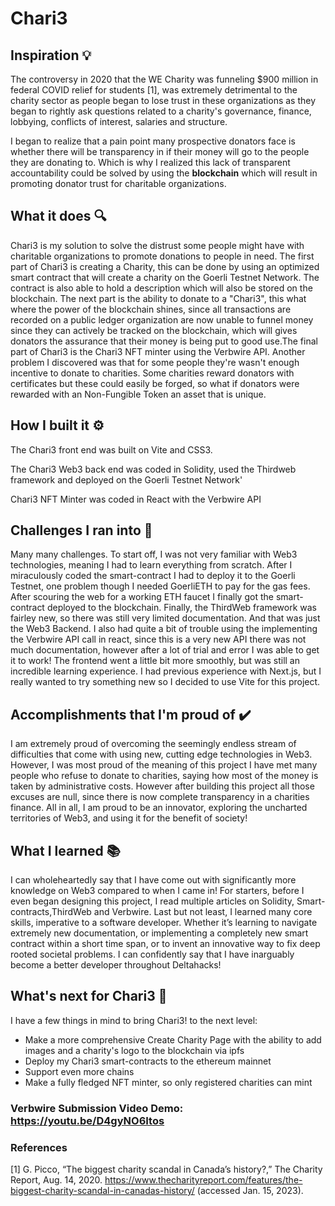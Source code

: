 # Chari3

## Inspiration 💡
The controversy in 2020 that the WE Charity was funneling $900 million in federal COVID relief for students [1], was extremely detrimental to the charity sector as people began to lose trust in these organizations as they began to rightly ask questions related to a charity's governance, finance, lobbying, conflicts of interest, salaries and structure.

I began to realize that a pain point many prospective donators face is whether there will be transparency in if their money will go to the people they are donating to. Which is why I realized this lack of transparent accountability could be solved by using the **blockchain** which will result in promoting donator trust for charitable organizations.

## What it does 🔍 

Chari3 is my solution to solve the distrust some people might have with charitable organizations to promote donations to people in need. The first part of Chari3 is creating a Charity, this can be done by using an optimized smart contract that will create a charity on the Goerli Testnet Network. The contract is also able to hold a description which will also be stored on the blockchain. The next part is the ability to donate to a "Chari3", this what where the power of the blockchain shines, since all transactions are recorded on a public ledger organization are now unable to funnel money since they can actively be tracked on the blockchain, which will gives donators the assurance that their money is being put to good use.The final part of Chari3 is the Chari3 NFT minter using the Verbwire API. Another problem I discovered was that for some people they're wasn't enough incentive to donate to charities. Some charities reward donators with certificates but these could easily be forged, so what if donators were rewarded with an Non-Fungible Token an asset that is unique. 

## How I built it ⚙️ 

The Chari3 front end was built on Vite and CSS3.

The Chari3 Web3 back end was coded in Solidity, used the Thirdweb framework and deployed on the Goerli Testnet Network'

Chari3 NFT Minter was coded in React with the Verbwire API

## Challenges I ran into 🚧 

Many many challenges. To start off, I was not very familiar with Web3 technologies, meaning I had to learn everything from scratch. After I miraculously coded the smart-contract I had to deploy it to the Goerli Testnet, one problem though I needed GoerliETH to pay for the gas fees. After scouring the web for a working ETH faucet I finally got the smart-contract deployed to the blockchain. Finally, the ThirdWeb framework was fairley new, so there was still very limited documentation. And that was just the Web3 Backend. I also had quite a bit of trouble using the implementing the Verbwire API call in react, since this is a very new API there was not much documentation, however after a lot of trial and error I was able to get it to work! The frontend went a little bit more smoothly, but was still an incredible learning experience. I had previous experience with Next.js, but I really wanted to try something new so I decided to use Vite for this project.

## Accomplishments that I'm proud of ✔️ 

I am extremely proud of overcoming the seemingly endless stream of difficulties that come with using new, cutting edge technologies in Web3. However, I was most proud of the meaning of this project I have met many people who refuse to donate to charities, saying how most of the money is taken by administrative costs. However after building this project all those excuses are null, since there is now complete transparency in a charities finance.  All in all, I am proud to be an innovator, exploring the uncharted territories of Web3, and using it for the benefit of society!

## What I learned 📚 

I can wholeheartedly say that I have come out with significantly more knowledge on Web3 compared to when I came in! For starters, before I even began designing this project, I read multiple articles on Solidity, Smart-contracts,ThirdWeb and Verbwire. Last but not least, I learned many core skills, imperative to a software developer. Whether it’s learning to navigate extremely new documentation, or implementing a completely new smart contract within a short time span, or to invent an innovative way to fix deep rooted societal problems. I can confidently say that I have inarguably become a better developer throughout Deltahacks!

## What's next for Chari3 🚀 

I have a few things in mind to bring Chari3! to the next level:

- Make a more comprehensive Create Charity Page with the ability to add images and a charity's logo to the blockchain via ipfs
- Deploy my Chari3 smart-contracts to the ethereum mainnet
- Support even more chains
- Make a fully fledged NFT minter, so only registered charities can mint

### Verbwire Submission Video Demo: https://youtu.be/D4gyNO6Itos

### References
[1] G. Picco, “The biggest charity scandal in Canada’s history?,” The Charity Report, Aug. 14, 2020. https://www.thecharityreport.com/features/the-biggest-charity-scandal-in-canadas-history/ (accessed Jan. 15, 2023).

‌
